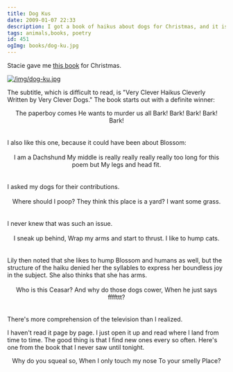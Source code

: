 ```yaml
---
title: Dog Kus
date: 2009-01-07 22:33
description: I got a book of haikus about dogs for Christmas, and it is the bomb.
tags: animals,books, poetry
id: 451
ogImg: books/dog-ku.jpg
---
```

Stacie gave me <a href="http://www.amazon.com/Dog-ku-Clever-Haikus-Cleverly-Written/dp/0312377142/ref=pd_bbs_sr_1?ie=UTF8&s=books&qid=1231384831&sr=8-1" target="_blank">this book</a> for Christmas.

<a class="lightview centered" href="/img/dog-ku.jpg" data-lightview-caption="" data-lightview-group="group1"><img src="/img/dog-ku.jpg" alt="/img/dog-ku.jpg"><br><span class="caption"></span></a>

The subtitle, which is difficult to read, is "Very Clever Haikus Cleverly Written by Very Clever Dogs."  The book starts out with a definite winner:

<center>The paperboy comes
He wants to murder us all
Bark! Bark! Bark! Bark! Bark!</center>
<br /><br />
I also like this one, because it could have been about Blossom:
<br /><br />
<center>I am a Dachshund
My middle is really really really really too long for this poem but
My legs and head fit.</center>
<br /><br />
I asked my dogs for their contributions.
<br /><br />
<center>Where should I poop?
They think this place is a yard?
I want some grass.</center>
<br /><br />
I never knew that was such an issue.
<br /><br />
<center>I sneak up behind,
Wrap my arms and start to thrust.
I like to hump cats.</center>
<br /><br />
Lily then noted that she likes to hump Blossom and humans as well, but the structure of the haiku denied her the syllables to express her boundless joy in the subject.  She also thinks that she has arms.
<br /><br />
<center>Who is this Ceasar?
And why do those dogs cower,
When he just says ffffttt?</center>
<br /><br />
There's more comprehension of the television than I realized.

I haven't read it page by page.  I just open it up and read where I land from time to time.  The good thing is that I find new ones every so often.  Here's one from the book that I never saw until tonight.

<center>Why do you squeal so,
When I only touch my nose
To your smelly Place?</center>

